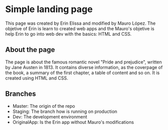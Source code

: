 # Simple landing page

This page was created by Erin Elissa and modified by Mauro López. The objetive of Erin is learn to created web apps and the Mauro's objetive is help Erin to go into web dev with the basics: HTML and CSS.

## About the page
The page is about the famous romantic novel "Pride and prejudice", written by Jane Austen in 1813. It contains 
diverse information, as the coverpage of the book, a summary of the first chapter, a table of content and so on. It is created using HTML and CSS. 

## Branches 

* Master: The origin of the repo
* Staging: The branch how is running on production 
* Dev: The development environment
* OriginalApp: Is the Erin app without Mauro's modifications

